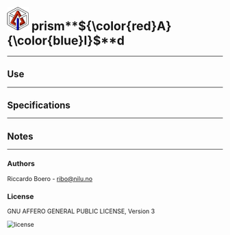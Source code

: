 # <img src="figures/prismAId_logo.png" alt="logo" width="50"/> prism**${\color{red}A}{\color{blue}I}$**d 



* * *

## Use

* * *

## Specifications

* * *

## Notes

* * *

### Authors

Riccardo Boero - ribo@nilu.no

### License
GNU AFFERO GENERAL PUBLIC LICENSE, Version 3

<img src="https://www.gnu.org/graphics/agplv3-155x51.png" alt="license" width="155"/>
